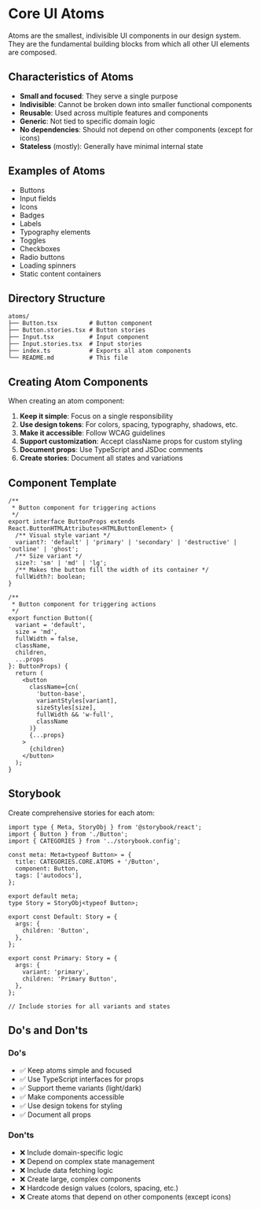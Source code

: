 # Core UI Atoms

Atoms are the smallest, indivisible UI components in our design system. They are the fundamental building blocks from which all other UI elements are composed.

## Characteristics of Atoms

- **Small and focused**: They serve a single purpose
- **Indivisible**: Cannot be broken down into smaller functional components
- **Reusable**: Used across multiple features and components
- **Generic**: Not tied to specific domain logic
- **No dependencies**: Should not depend on other components (except for icons)
- **Stateless** (mostly): Generally have minimal internal state

## Examples of Atoms

- Buttons
- Input fields
- Icons
- Badges
- Labels
- Typography elements
- Toggles
- Checkboxes
- Radio buttons
- Loading spinners
- Static content containers

## Directory Structure

```
atoms/
├── Button.tsx         # Button component
├── Button.stories.tsx # Button stories
├── Input.tsx          # Input component
├── Input.stories.tsx  # Input stories
├── index.ts           # Exports all atom components
└── README.md          # This file
```

## Creating Atom Components

When creating an atom component:

1. **Keep it simple**: Focus on a single responsibility
2. **Use design tokens**: For colors, spacing, typography, shadows, etc.
3. **Make it accessible**: Follow WCAG guidelines
4. **Support customization**: Accept className props for custom styling
5. **Document props**: Use TypeScript and JSDoc comments
6. **Create stories**: Document all states and variations

## Component Template

```tsx
/**
 * Button component for triggering actions
 */
export interface ButtonProps extends React.ButtonHTMLAttributes<HTMLButtonElement> {
  /** Visual style variant */
  variant?: 'default' | 'primary' | 'secondary' | 'destructive' | 'outline' | 'ghost';
  /** Size variant */
  size?: 'sm' | 'md' | 'lg';
  /** Makes the button fill the width of its container */
  fullWidth?: boolean;
}

/**
 * Button component for triggering actions
 */
export function Button({
  variant = 'default',
  size = 'md',
  fullWidth = false,
  className,
  children,
  ...props
}: ButtonProps) {
  return (
    <button
      className={cn(
        'button-base',
        variantStyles[variant],
        sizeStyles[size],
        fullWidth && 'w-full',
        className
      )}
      {...props}
    >
      {children}
    </button>
  );
}
```

## Storybook

Create comprehensive stories for each atom:

```tsx
import type { Meta, StoryObj } from '@storybook/react';
import { Button } from './Button';
import { CATEGORIES } from '../storybook.config';

const meta: Meta<typeof Button> = {
  title: CATEGORIES.CORE.ATOMS + '/Button',
  component: Button,
  tags: ['autodocs'],
};

export default meta;
type Story = StoryObj<typeof Button>;

export const Default: Story = {
  args: {
    children: 'Button',
  },
};

export const Primary: Story = {
  args: {
    variant: 'primary',
    children: 'Primary Button',
  },
};

// Include stories for all variants and states
```

## Do's and Don'ts

### Do's

- ✅ Keep atoms simple and focused
- ✅ Use TypeScript interfaces for props
- ✅ Support theme variants (light/dark)
- ✅ Make components accessible
- ✅ Use design tokens for styling
- ✅ Document all props

### Don'ts

- ❌ Include domain-specific logic
- ❌ Depend on complex state management
- ❌ Include data fetching logic
- ❌ Create large, complex components
- ❌ Hardcode design values (colors, spacing, etc.)
- ❌ Create atoms that depend on other components (except icons) 